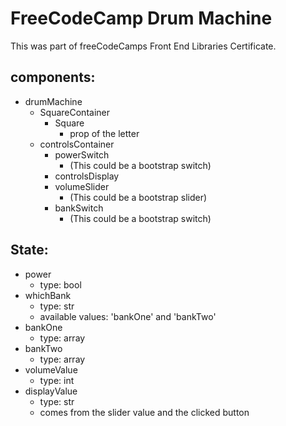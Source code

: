# FreeCodeCamp Drum Machine

This was part of freeCodeCamps Front End Libraries Certificate.

## components:

- drumMachine
  - SquareContainer
    - Square
      - prop of the letter
  - controlsContainer
    - powerSwitch
      - (This could be a bootstrap switch)
    - controlsDisplay
    - volumeSlider
      - (This could be a bootstrap slider)
    - bankSwitch
      - (This could be a bootstrap switch)

## State:

- power
  - type: bool
- whichBank
  - type: str
  - available values: 'bankOne' and 'bankTwo'
- bankOne
  - type: array
- bankTwo
  - type: array
- volumeValue
  - type: int
- displayValue
  - type: str
  - comes from the slider value and the clicked button
